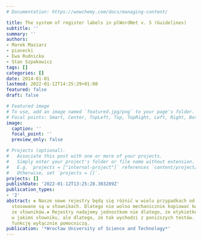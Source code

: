 ```yaml
---
# Documentation: https://wowchemy.com/docs/managing-content/

title: The system of register labels in plWordNet v. 5 (Guidelines)
subtitle: ''
summary: ''
authors:
- Marek Maziarz
- piasecki
- Ewa Rudnicka
- Stan Szpakowicz
tags: []
categories: []
date: 2014-01-01
lastmod: 2022-01-12T14:25:29+01:00
featured: false
draft: false

# Featured image
# To use, add an image named `featured.jpg/png` to your page's folder.
# Focal points: Smart, Center, TopLeft, Top, TopRight, Left, Right, BottomLeft, Bottom, BottomRight.
image:
  caption: ''
  focal_point: ''
  preview_only: false

# Projects (optional).
#   Associate this post with one or more of your projects.
#   Simply enter your project's folder or file name without extension.
#   E.g. `projects = ["internal-project"]` references `content/project/deep-learning/index.md`.
#   Otherwise, set `projects = []`.
projects: []
publishDate: '2022-01-12T13:25:28.303289Z'
publication_types:
- '2'
abstract: ❖ Nasze nowe rejestry będą się różnić w wielu przypadkach od tych, które
  stosowane są w słownikach. Dlatego nie wolno mechanicznie kopiować kwalifikatorów
  ze słowników.❖ Rejestry nadajemy jednostkom nie dlatego, że etykietkę rejestru znaleźliśmy
  w jakimś słowniku, ale dlatego, że tak wychodzi z poniższych testów. Słowniki pełnią
  funkcję wyłącznie pomocniczą.
publication: '*Wrocław University of Science and Technology*'
---
```

